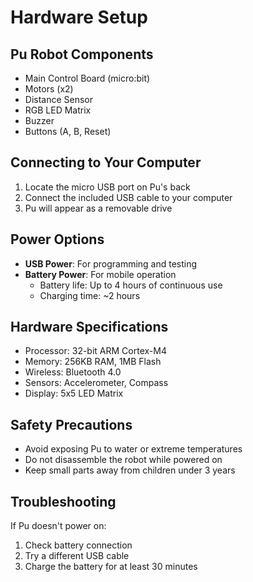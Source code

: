 # Hardware Setup

## Pu Robot Components
- Main Control Board (micro:bit)
- Motors (x2)
- Distance Sensor
- RGB LED Matrix
- Buzzer
- Buttons (A, B, Reset)

## Connecting to Your Computer
1. Locate the micro USB port on Pu's back
2. Connect the included USB cable to your computer
3. Pu will appear as a removable drive

## Power Options
- **USB Power**: For programming and testing
- **Battery Power**: For mobile operation
  - Battery life: Up to 4 hours of continuous use
  - Charging time: ~2 hours

## Hardware Specifications
- Processor: 32-bit ARM Cortex-M4
- Memory: 256KB RAM, 1MB Flash
- Wireless: Bluetooth 4.0
- Sensors: Accelerometer, Compass
- Display: 5x5 LED Matrix

## Safety Precautions
- Avoid exposing Pu to water or extreme temperatures
- Do not disassemble the robot while powered on
- Keep small parts away from children under 3 years

## Troubleshooting
If Pu doesn't power on:
1. Check battery connection
2. Try a different USB cable
3. Charge the battery for at least 30 minutes

